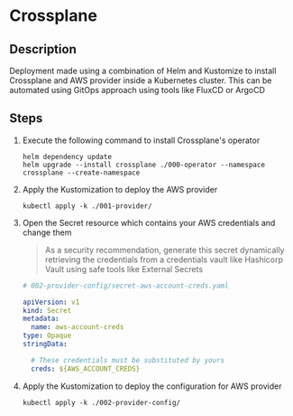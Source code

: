 # Crossplane

## Description

Deployment made using a combination of Helm and Kustomize to install Crossplane and 
AWS provider inside a Kubernetes cluster. 
This can be automated using GitOps approach using tools like FluxCD or ArgoCD

## Steps

1. Execute the following command to install Crossplane's operator

    ```
    helm dependency update
    helm upgrade --install crossplane ./000-operator --namespace crossplane --create-namespace
    ```

2. Apply the Kustomization to deploy the AWS provider

    ```
    kubectl apply -k ./001-provider/
    ```
3. Open the Secret resource which contains your AWS credentials and change them

   > As a security recommendation, generate this secret dynamically retrieving the credentials from a credentials vault 
   > like Hashicorp Vault using safe tools like External Secrets

    ```yaml
    # 002-provider-config/secret-aws-account-creds.yaml
    
    apiVersion: v1
    kind: Secret
    metadata:
      name: aws-account-creds
    type: Opaque
    stringData:
   
      # These credentials must be substituted by yours
      creds: ${AWS_ACCOUNT_CREDS}
    ```

4. Apply the Kustomization to deploy the configuration for AWS provider

    ```
    kubectl apply -k ./002-provider-config/
    ```

